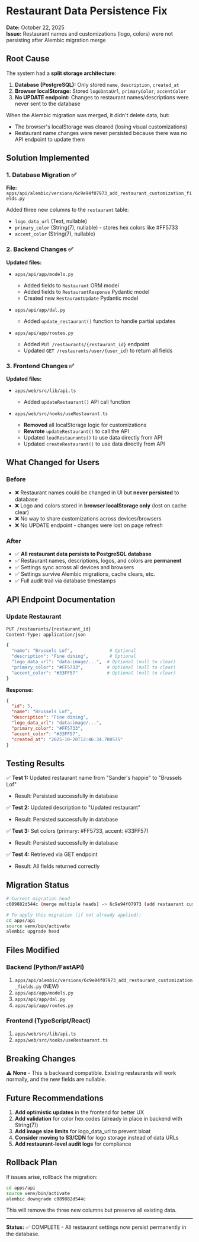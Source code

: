 # Restaurant Data Persistence Fix

**Date:** October 22, 2025  
**Issue:** Restaurant names and customizations (logo, colors) were not persisting after Alembic migration merge

## Root Cause

The system had a **split storage architecture**:
1. **Database (PostgreSQL):** Only stored `name`, `description`, `created_at`
2. **Browser localStorage:** Stored `logoDataUrl`, `primaryColor`, `accentColor`
3. **No UPDATE endpoint:** Changes to restaurant names/descriptions were never sent to the database

When the Alembic migration was merged, it didn't delete data, but:
- The browser's localStorage was cleared (losing visual customizations)
- Restaurant name changes were never persisted because there was no API endpoint to update them

## Solution Implemented

### 1. Database Migration ✅
**File:** `apps/api/alembic/versions/6c9e94f07973_add_restaurant_customization_fields.py`

Added three new columns to the `restaurant` table:
- `logo_data_url` (Text, nullable)
- `primary_color` (String(7), nullable) - stores hex colors like #FF5733
- `accent_color` (String(7), nullable)

### 2. Backend Changes ✅

**Updated files:**
- `apps/api/app/models.py`
  - Added fields to `Restaurant` ORM model
  - Added fields to `RestaurantResponse` Pydantic model
  - Created new `RestaurantUpdate` Pydantic model

- `apps/api/app/dal.py`
  - Added `update_restaurant()` function to handle partial updates

- `apps/api/app/routes.py`
  - Added `PUT /restaurants/{restaurant_id}` endpoint
  - Updated `GET /restaurants/user/{user_id}` to return all fields

### 3. Frontend Changes ✅

**Updated files:**
- `apps/web/src/lib/api.ts`
  - Added `updateRestaurant()` API call function

- `apps/web/src/hooks/useRestaurant.ts`
  - **Removed** all localStorage logic for customizations
  - **Rewrote** `updateRestaurant()` to call the API
  - Updated `loadRestaurants()` to use data directly from API
  - Updated `createRestaurant()` to use data directly from API

## What Changed for Users

### Before
- ❌ Restaurant names could be changed in UI but **never persisted** to database
- ❌ Logo and colors stored in **browser localStorage only** (lost on cache clear)
- ❌ No way to share customizations across devices/browsers
- ❌ No UPDATE endpoint - changes were lost on page refresh

### After
- ✅ **All restaurant data persists to PostgreSQL database**
- ✅ Restaurant names, descriptions, logos, and colors are **permanent**
- ✅ Settings sync across all devices and browsers
- ✅ Settings survive Alembic migrations, cache clears, etc.
- ✅ Full audit trail via database timestamps

## API Endpoint Documentation

### Update Restaurant
```bash
PUT /restaurants/{restaurant_id}
Content-Type: application/json

{
  "name": "Brussels Lof",              # Optional
  "description": "Fine dining",        # Optional
  "logo_data_url": "data:image/...",  # Optional (null to clear)
  "primary_color": "#FF5733",         # Optional (null to clear)
  "accent_color": "#33FF57"           # Optional (null to clear)
}
```

**Response:**
```json
{
  "id": 5,
  "name": "Brussels Lof",
  "description": "Fine dining",
  "logo_data_url": "data:image/...",
  "primary_color": "#FF5733",
  "accent_color": "#33FF57",
  "created_at": "2025-10-20T12:46:34.700575"
}
```

## Testing Results

✅ **Test 1:** Updated restaurant name from "Sander's happie" to "Brussels Lof"
- Result: Persisted successfully in database

✅ **Test 2:** Updated description to "Updated restaurant"
- Result: Persisted successfully in database

✅ **Test 3:** Set colors (primary: #FF5733, accent: #33FF57)
- Result: Persisted successfully in database

✅ **Test 4:** Retrieved via GET endpoint
- Result: All fields returned correctly

## Migration Status

```bash
# Current migration head
c089882d544c (merge multiple heads) -> 6c9e94f07973 (add restaurant customization fields)

# To apply this migration (if not already applied):
cd apps/api
source venv/bin/activate
alembic upgrade head
```

## Files Modified

### Backend (Python/FastAPI)
1. `apps/api/alembic/versions/6c9e94f07973_add_restaurant_customization_fields.py` (NEW)
2. `apps/api/app/models.py`
3. `apps/api/app/dal.py`
4. `apps/api/app/routes.py`

### Frontend (TypeScript/React)
1. `apps/web/src/lib/api.ts`
2. `apps/web/src/hooks/useRestaurant.ts`

## Breaking Changes

⚠️ **None** - This is backward compatible. Existing restaurants will work normally, and the new fields are nullable.

## Future Recommendations

1. **Add optimistic updates** in the frontend for better UX
2. **Add validation** for color hex codes (already in place in backend with String(7))
3. **Add image size limits** for logo_data_url to prevent bloat
4. **Consider moving to S3/CDN** for logo storage instead of data URLs
5. **Add restaurant-level audit logs** for compliance

## Rollback Plan

If issues arise, rollback the migration:
```bash
cd apps/api
source venv/bin/activate
alembic downgrade c089882d544c
```

This will remove the three new columns but preserve all existing data.

---

**Status:** ✅ COMPLETE - All restaurant settings now persist permanently in the database.

